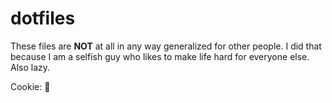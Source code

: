 # dotfiles

These files are **NOT** at all in any way generalized for other people. I did
that because I am a selfish guy who likes to make life hard for everyone else.
Also lazy.

Cookie: 🍪
